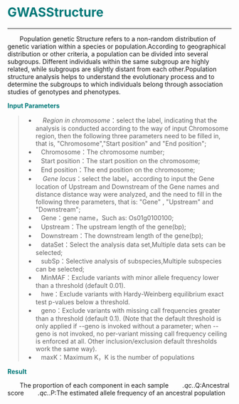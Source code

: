 # <font color="#007979">GWASStructure</font>


---

&#160; &#160; &#160; &#160;Population genetic Structure refers to a non-random distribution of genetic variation within a species or population.According to geographical distribution or other criteria, a population can be divided into several subgroups. Different individuals within the same subgroup are highly related, while subgroups are slightly distant from each other.Population structure analysis helps to understand the evolutionary process and to determine the subgroups to which individuals belong through association studies of genotypes and phenotypes.

**<font color="#007979">Input Parameters</font>**

> * &#160; &#160; *Region in chromosome*：select the label, indicating that the analysis is conducted according to the way of input Chromosome region, then the following three parameters need to be filled in, that is, "Chromosome","Start position" and "End position";
> * &#160; &#160;<label id='chromsome'>Chromosome：</label>The chromosome number;
> * &#160; &#160;<label id='start'>Start position：</label>The start position on the chromosome;
> * &#160; &#160;<label id='end'>End position：</label>The end position on the chromosome;
> * &#160; &#160; *Gene locus*：select the label，according to input the Gene location of Upstream and Downstream of the Gene names and distance distance way were analyzed, and the need to fill in the following three parameters, that is: "Gene" , "Upstream" and "Downstream";
> * &#160; &#160;<label id='gene'>Gene：</label>gene name，Such as: Os01g0100100;
> * &#160; &#160;<label id='upstream'>Upstream：</label>The upstream length of the gene(bp);
> * &#160; &#160;<label id='downstream'>Downstream：</label>The downstream length of the gene(bp);
> * &#160; &#160;<label id='dataset'>dataSet：</label>Select the analysis data set,Multiple data sets can be selected;
> * &#160; &#160;<label id='subSp'>subSp：</label>Selective analysis of subspecies,Multiple subspecies can be selected;
> * &#160; &#160;<label id='minMAF'>MinMAF：</label>Exclude variants with minor allele frequency lower than a threshold (default 0.01).
> * &#160; &#160;<label id='hwe'>hwe：</label>Exclude variants with Hardy-Weinberg equilibrium exact test p-values below a threshold.
> * &#160; &#160;<label id='geno'>geno：</label>Exclude variants with missing call frequencies greater than a threshold (default 0.1).  (Note that the default threshold is only applied if --geno is invoked without a parameter; when --geno is not invoked, no per-variant missing call frequency ceiling is enforced at all.  Other inclusion/exclusion default thresholds work the same way).
> * &#160; &#160;<label id='maxK'>maxK：</label>Maximum K，K is the number of populations


**<font color="#007979">Result</font>**

&#160; &#160; &#160; &#160;The proportion of each component in each sample
&#160; &#160; &#160; &#160;*.qc.*.Q:Ancestral score
&#160; &#160; &#160; &#160;*.qc.*.P:The estimated allele frequency of an ancestral population